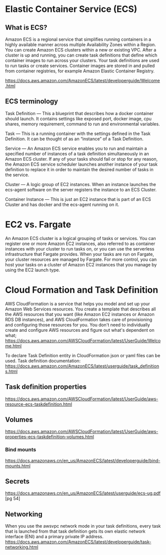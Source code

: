 # Elastic Container Service (ECS)

## What is ECS?

Amazon ECS is a regional service that simplifies running containers in a highly available manner across multiple Availability Zones within a Region. You can create Amazon ECS clusters within a new or existing VPC. After a cluster is up and running, you can create task definitions that define which container images to run across your clusters. Your task definitions are used to run tasks or create services. Container images are stored in and pulled from container registries, for example Amazon Elastic Container Registry.

https://docs.aws.amazon.com/AmazonECS/latest/developerguide/Welcome.html


## ECS terminology

Task Definition — This a blueprint that describes how a docker container should launch. It contains settings like exposed port, docker image, cpu shares, memory requirement, command to run and environmental variables.

Task — This is a running container with the settings defined in the Task Definition. It can be thought of as an “instance” of a Task Definition.

Service — An Amazon ECS service enables you to run and maintain a specified number of instances of a task definition simultaneously in an Amazon ECS cluster. If any of your tasks should fail or stop for any reason, the Amazon ECS service scheduler launches another instance of your task definition to replace it in order to maintain the desired number of tasks in the service.

Cluster — A logic group of EC2 instances. When an instance launches the ecs-agent software on the server registers the instance to an ECS Cluster.

Container Instance — This is just an EC2 instance that is part of an ECS Cluster and has docker and the ecs-agent running on it.

# EC2 vs. Fargate
An Amazon ECS cluster is a logical grouping of tasks or services. You can register one or more Amazon EC2 instances, also referred to as container instances with your cluster to run tasks on, or you can use the serverless infrastructure that Fargate provides. When your tasks are run on Fargate, your cluster resources are managed by Fargate.
For more control, you can host your tasks on a cluster of Amazon EC2 instances that you manage by using the EC2 launch type. 

# Cloud Formation and Task Definition

AWS CloudFormation is a service that helps you model and set up your Amazon Web Services resources. You create a template that describes all the AWS resources that you want (like Amazon EC2 instances or Amazon RDS DB instances), and AWS CloudFormation takes care of provisioning and configuring those resources for you. You don't need to individually create and configure AWS resources and figure out what's dependent on what; 
https://docs.aws.amazon.com/AWSCloudFormation/latest/UserGuide/Welcome.html

To declare Task Definition entity in CloudFormation json or yaml files can be used. Task definition documentation: https://docs.aws.amazon.com/AmazonECS/latest/userguide/task_definitions.html


## Task definition properties
https://docs.aws.amazon.com/AWSCloudFormation/latest/UserGuide/aws-resource-ecs-taskdefinition.html

## Volumes
https://docs.aws.amazon.com/AWSCloudFormation/latest/UserGuide/aws-properties-ecs-taskdefinition-volumes.html

### Bind mounts
https://docs.amazonaws.cn/en_us/AmazonECS/latest/developerguide/bind-mounts.html

## Secrets
https://docs.amazonaws.cn/en_us/AmazonECS/latest/userguide/ecs-ug.pdf [pg 54]

## Networking
When you use the awsvpc network mode in your task definitions, every task that is launched from that task definition gets its own elastic network interface (ENI) and a primary private IP address. 
https://docs.aws.amazon.com/AmazonECS/latest/developerguide/task-networking.html


